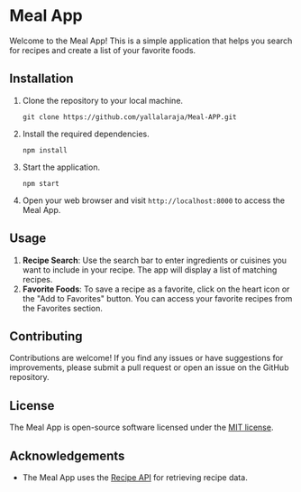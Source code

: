# Meal App

Welcome to the Meal App! This is a simple application that helps you search for recipes and create a list of your favorite foods.

## Installation

1. Clone the repository to your local machine.
   ```
   git clone https://github.com/yallalaraja/Meal-APP.git
   ```
2. Install the required dependencies.
   ```
   npm install
   ```
3. Start the application.
   ```
   npm start
   ```
4. Open your web browser and visit `http://localhost:8000` to access the Meal App.

## Usage

1. **Recipe Search**: Use the search bar to enter ingredients or cuisines you want to include in your recipe. The app will display a list of matching recipes.
2. **Favorite Foods**: To save a recipe as a favorite, click on the heart icon or the "Add to Favorites" button. You can access your favorite recipes from the Favorites section.

## Contributing

Contributions are welcome! If you find any issues or have suggestions for improvements, please submit a pull request or open an issue on the GitHub repository.

## License

The Meal App is open-source software licensed under the [MIT license](https://opensource.org/licenses/MIT).

## Acknowledgements

- The Meal App uses the [Recipe API](https://www.themealdb.com/api.php) for retrieving recipe data.
